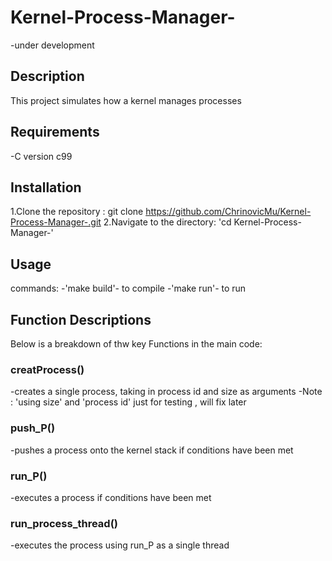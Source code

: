 # Kernel-Process-Manager-
-under development 

## Description
This project simulates how a kernel manages processes 

## Requirements 
-C version c99

## Installation 
1.Clone the repository : git clone https://github.com/ChrinovicMu/Kernel-Process-Manager-.git
2.Navigate to the directory: 'cd Kernel-Process-Manager-'

## Usage 
commands:
-'make build'- to compile 
-'make run'- to run

## Function Descriptions
Below is a breakdown of thw key Functions in the main code:


### creatProcess()
-creates a single process, taking in process id and size as arguments 
-Note : 'using size' and 'process id' just for testing , will fix later

### push_P()
-pushes a process onto the kernel stack if conditions have been met

### run_P()
-executes a process if conditions have been met 

### run_process_thread()
-executes the process using run_P as a single thread


